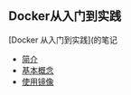 ## Docker从入门到实践

[Docker 从入门到实践](的笔记

+ [简介](./introduction.md)
+ [基本概念](./基本概念.md)
+ [使用镜像](./使用镜像.md)


